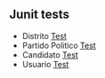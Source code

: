 ## Junit tests

- Distrito [Test](https://github.com/panta97/onpe-experimentos/blob/master/src/test/java/com/onpe/junit/DistritoTest.java)
- Partido Politico [Test](https://github.com/panta97/onpe-experimentos/blob/master/src/test/java/com/onpe/junit/PartidoPoliticoTest.java)
- Candidato [Test](https://github.com/panta97/onpe-experimentos/blob/master/src/test/java/com/onpe/junit/CandidatoTest.java)
- Usuario [Test](https://github.com/panta97/onpe-experimentos/blob/master/src/test/java/com/onpe/junit/UsuarioTest.java)
